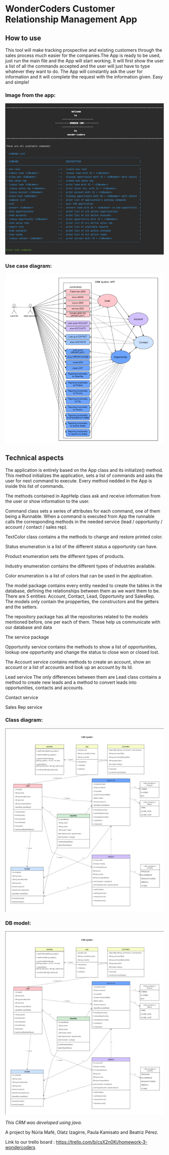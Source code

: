 # WonderCoders Customer Relationship Management App

## How to use

This tool will make tracking prospective and existing customers through the sales process much easier for the companies.The App is ready to be used, just run the main file and the App will start working. It will first show the user a list of all the commands accepted and the user will just have to type whatever they want to do. The App will constantly ask the user for information and it will complete the request with the information given. Easy and simple!

### Image from the app:
![how to use](./src/images/howToUse.png)

### Use case diagram:
![use case diagram](./src/images/useCase.png)

## Technical aspects

The application is entirely based on the App class and its initialize() method. This method initializes the application, sets a list of commands and asks the user for next command to execute. Every method nedded in the App is inside this list of commands.  

The methods contained in AppHelp class ask and receive information from the user or show information to the user.

Command class sets a series of attributes for each command, one of them being a Runnable. When a command is executed from App the runnable calls the corresponding methods in the needed service (lead / opportunity / account / contact / sales rep).

TextColor class contains a the methods to change and restore printed color.

Status enumeration is a list of the different status a opportunity can have.

Product enumeration sets the different types of products.

Industry enumeration contains the different types of industries available.

Color enumeration is a list of colors that can be used in the application.

The model package contains every entity needed to create the tables in the database, defining the relationships between them as we want them to be. There are 5 entities: Account, Contact, Lead, Opportunity and SalesRep. The models only contain the propperties, the constructors and the getters and the setters.

The repository package has all the repositories related to the models mentioned before, one per each of them. These help us communicate with our database and data 

The service package

Opportunity service contains the methods to show a list of opportunities, lookup one opportunity and change the status to close won or closed lost.

The Account service contains methods to create an account, show an account or a list of accounts and look up an account by its Id.

Lead service The only differences between them are Lead class contains a method to create new leads and a method to convert leads into opportunities, contacts and accounts.  

Contact service

Sales Rep service



### Class diagram:
![class diagram](./src/images/class.png)

### DB model:
![model](./src/images/class.png)


*This CRM was developed using java.*

A project by Núria Mafé, Olatz Izagirre, Paula Kamisato and Beatriz Pérez.

Link to our trello board : https://trello.com/b/csX2n0Ki/homework-3-wondercoders


